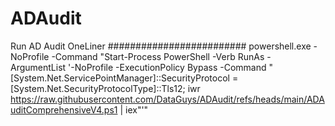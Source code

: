 # ADAudit

Run AD Audit OneLiner
#########################
powershell.exe -NoProfile -Command "Start-Process PowerShell -Verb RunAs -ArgumentList '-NoProfile -ExecutionPolicy Bypass -Command \"[System.Net.ServicePointManager]::SecurityProtocol = [System.Net.SecurityProtocolType]::Tls12; iwr https://raw.githubusercontent.com/DataGuys/ADAudit/refs/heads/main/ADAuditComprehensiveV4.ps1 | iex\"'"
